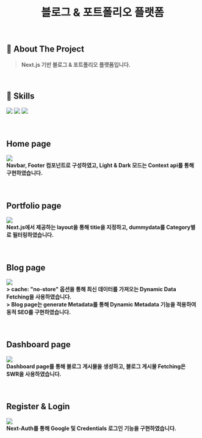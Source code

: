 <div align="center">
  <h1>블로그 & 포트폴리오 플랫폼</h1>
</div>
  <br />
  
  ## 📝 About The Project
> <b>Next.js 기반 블로그 & 포트폴리오 플랫폼입니다.</b>
  <br />
  
  ## 💪 Skills
<img src="https://img.shields.io/badge/next%20js-000000?style=for-the-badge&logo=nextdotjs&logoColor=white"/> <img src="https://img.shields.io/badge/MongoDB-4EA94B?style=for-the-badge&logo=mongodb&logoColor=white"/>
<img src="https://img.shields.io/badge/CSS3-1572B6?style=for-the-badge&logo=css3&logoColor=white"/>
  <br />
  <br />
  <br />
  <h2>Home page</h2>
<div>
  <img src="https://github.com/amh6281/Portfolio-App/assets/83646986/8314fa39-30cb-4d68-b797-dd93052675e7" /><br />
  <b>Navbar, Footer 컴포넌트로 구성하였고, Light & Dark 모드는 Context api를 통해 구현하였습니다.</b>
</div>
<br />
<br />
<h2>Portfolio page</h2>
<div>
  <img src="https://github.com/amh6281/Portfolio-App/assets/83646986/025e0bd7-7ec6-4423-86f8-508a3c3ee5f7" /><br />
  <b>Next.js에서 제공하는 layout을 통해 titie을 지정하고, dummydata를 Category별로 필터링하였습니다.</b>
</div>
<br />
<br />
<h2>Blog page</h2>
<div>
  <img src="https://github.com/amh6281/Portfolio-App/assets/83646986/460aa3b0-6d76-4de3-bf70-6dffd2516caf" /><br />
  <b>> cache: "no-store" 옵션을 통해 최신 데이터를 가져오는 Dynamic Data Fetching을 사용하였습니다.</b><br />
  <b>> Blog page는 generate Metadata를 통해 Dynamic Metadata 기능을 적용하여 동적 SEO를 구현하였습니다.</b>
</div>
<br />
<br />
<h2>Dashboard page</h2>
<div>
  <img src="https://github.com/amh6281/Blog-Portfolio-App/assets/83646986/cb80daac-535d-48c3-8c94-ef88f3756f5f" /><br />
  <b>Dashboard page를 통해 블로그 게시물을 생성하고, 블로그 게시물 Fetching은 SWR을 사용하였습니다.</b>
</div>
<br />
<br />
<h2>Register & Login</h2>
<div>
  <img src="https://github.com/amh6281/Blog-Portfolio-App/assets/83646986/a531920a-c091-4626-81f7-485c6ff597a7" /><br />
  <b>Next-Auth를 통해 Google 및 Credentials 로그인 기능을 구현하였습니다.</b>
</div>
<br />
<br />
